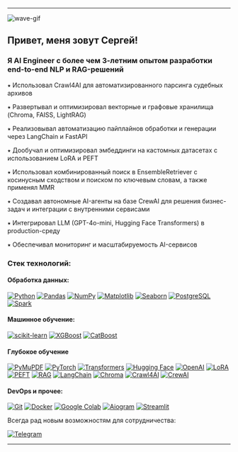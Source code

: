 

---
![wave-gif](https://camo.githubusercontent.com/89a46b75cb2af1de643c4ae5e510aff5c0fa30e7e2a9cdfa5e4ab46eae39a19e/68747470733a2f2f692e696d6775722e636f6d2f315a76566b44632e676966)


## Привет, меня зовут Сергей!

### Я AI Engineer с более чем 3-летним опытом разработки end-to-end NLP и RAG-решений

⭑ Использовал Crawl4AI для автоматизированного парсинга судебных архивов

⭑ Развертывал и оптимизировал векторные и графовые хранилища (Chroma, FAISS, LightRAG)

⭑ Реализовывал автоматизацию пайплайнов обработки и генерации через LangChain и FastAPI

⭑ Дообучал и оптимизировал эмбеддинги на кастомных датасетах с использованием LoRA и PEFT

⭑ Использовал комбинированный поиск в EnsembleRetriever с косинусным сходством и поиском по ключевым словам, а также применял MMR

⭑ Создавал автономные AI-агенты на базе CrewAI для решения бизнес-задач и интеграции с внутренними сервисами

⭑ Интегрировал LLM (GPT-4o-mini, Hugging Face Transformers) в production-среду

⭑ Обеспечивал мониторинг и масштабируемость AI-сервисов

### Стек технологий:

#### **Обработка данных**:

[![Python](https://img.shields.io/badge/python-3670A0?style=for-the-badge&logo=python&logoColor=ffdd54)](https://python.org) 
[![Pandas](https://img.shields.io/badge/pandas-%23150458.svg?style=for-the-badge&logo=pandas&logoColor=white)](https://pandas.pydata.org) 
[![NumPy](https://img.shields.io/badge/numpy-%23013243.svg?style=for-the-badge&logo=numpy&logoColor=white)](https://numpy.org) 
[![Matplotlib](https://img.shields.io/badge/Matplotlib-%23EE4C2C.svg?style=for-the-badge&logo=Matplotlib&logoColor=white)](#)
[![Seaborn](https://img.shields.io/badge/Seaborn-%23007ACC.svg?style=for-the-badge&logo=Seaborn&logoColor=white)](https://seaborn.pydata.org/) 
[![PostgreSQL](https://img.shields.io/badge/PostgreSQL-%23336791.svg?style=for-the-badge&logo=PostgreSQL&logoColor=white)](https://www.postgresql.org/)
[![Spark](https://img.shields.io/badge/Spark-%23E25A1C.svg?style=for-the-badge&logo=Apache%20Spark&logoColor=white)](https://spark.apache.org/)

#### **Машинное обучение**:

[![scikit-learn](https://img.shields.io/badge/scikit--learn-%23F7931E.svg?style=for-the-badge&logo=scikit-learn&logoColor=white)](https://scikit-learn.org/)
[![XGBoost](https://img.shields.io/badge/XGBoost-%230078D7.svg?style=for-the-badge&logo=XGBoost&logoColor=white)](https://xgboost.readthedocs.io/en/latest/)
[![CatBoost](https://img.shields.io/badge/CatBoost-%23EE4C2C.svg?style=for-the-badge&logo=CatBoost&logoColor=white)](https://catboost.ai/)


#### **Глубокое обучение**

[![PyMuPDF](https://img.shields.io/badge/PyMuPDF-%230083BD?style=for-the-badge&logo=python&logoColor=white)](#) [![PyTorch](https://img.shields.io/badge/PyTorch-%23EE4C2C?style=for-the-badge&logo=PyTorch&logoColor=white)](https://pytorch.org/) [![Transformers](https://img.shields.io/badge/Transformers-%23FF4500?style=for-the-badge&logo=transformers&logoColor=white)](https://huggingface.co/transformers/) [![Hugging Face](https://img.shields.io/badge/Hugging%20Face-%23FFD700?style=for-the-badge&logo=Hugging%20Face&logoColor=black)](https://huggingface.co/) [![OpenAI](https://img.shields.io/badge/OpenAI-%2301051E?style=for-the-badge&logo=openai&logoColor=white)](https://openai.com/) [![LoRA](https://img.shields.io/badge/LoRA-%23FFA500?style=for-the-badge&logo=LoRA&logoColor=white)](https://arxiv.org/abs/2106.09685) [![PEFT](https://img.shields.io/badge/PEFT-%23007ACC?style=for-the-badge&logo=peft&logoColor=white)](https://github.com/huggingface/peft) [![RAG](https://img.shields.io/badge/RAG-%23FFD700?style=for-the-badge&logo=Hugging%20Face&logoColor=black)](https://huggingface.co/blog/rag) [![LangChain](https://img.shields.io/badge/LangChain-%23007ACC?style=for-the-badge&logo=LangChain&logoColor=white)](https://langchain.com/) [![Chroma](https://img.shields.io/badge/Chroma-%2300C4CC?style=for-the-badge&logo=chroma&logoColor=white)](https://www.trychroma.com/) [![Crawl4AI](https://img.shields.io/badge/Crawl4AI-%23000000?style=for-the-badge)](#) [![CrewAI](https://img.shields.io/badge/CrewAI-%23007ACC?style=for-the-badge)](#)


#### **DevOps и прочее**:

[![Git](https://img.shields.io/badge/Git-%23F05032.svg?style=for-the-badge&logo=Git&logoColor=white)](https://git-scm.com/)
[![Docker](https://img.shields.io/badge/docker-%230db7ed.svg?style=for-the-badge&logo=docker&logoColor=white)](https://www.docker.com)
[![Google Colab](https://img.shields.io/badge/Google_Colab-F9AB00?style=for-the-badge&logo=google-colab&logoColor=white)](https://colab.research.google.com/)
[![Aiogram](https://img.shields.io/badge/Aiogram-2CA5E0?style=for-the-badge&logo=telegram&logoColor=white)](https://docs.aiogram.dev/)
[![Streamlit](https://static.streamlit.io/badges/streamlit_badge_black_white.svg)](https://streamlit.io/)


Всегда рад новым возможностям для сотрудничества:

[![Telegram](https://img.shields.io/badge/Telegram-2CA5E0?style=for-the-badge&logo=telegram&logoColor=white)](https://t.me/Karpenko_Sergey1)

</div>

---
